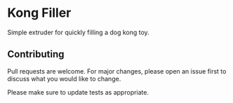 # Kong Filler

Simple extruder for quickly filling a dog kong toy.

## Contributing
Pull requests are welcome. For major changes, please open an issue first to discuss what you would like to change.

Please make sure to update tests as appropriate.